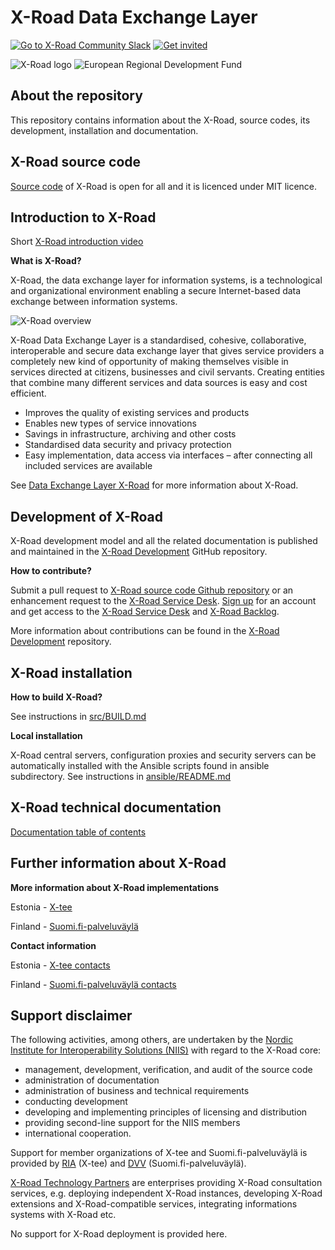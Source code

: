 # X-Road Data Exchange Layer

[![Go to X-Road Community Slack](https://img.shields.io/badge/Go%20to%20Community%20Slack-grey.svg)](https://jointxroad.slack.com/)
[![Get invited](https://img.shields.io/badge/No%20Slack-Get%20invited-green.svg)](https://x-road.global/join-the-xroad-community)

![X-Road logo](xroad_logo_small.png) ![European Regional Development Fund](eu_logo.png "European Regional Development Fund - DO NOT REMOVE THIS IMAGE BEFORE 01.11.2022")

## About the repository 

This repository contains information about the X-Road, source codes, its development, installation and documentation.

## X-Road source code

[Source code](https://github.com/nordic-institute/X-Road/tree/develop/src) of X-Road is open for all and it is licenced under MIT licence.

## Introduction to X-Road

Short [X-Road introduction video](https://youtu.be/9PaHinkJlvA)

**What is X-Road?**

X-Road, the data exchange layer for information systems, is a technological and organizational environment enabling a secure Internet-based data exchange between information systems.

![X-Road overview](X-Road_overview.png)

X-Road Data Exchange Layer is a standardised, cohesive, collaborative, interoperable and secure data exchange layer that gives service providers a completely new kind of opportunity of making themselves visible in services directed at citizens, businesses and civil servants. Creating entities that combine many different services and data sources is easy and cost efficient.

* Improves the quality of existing services and products
* Enables new types of service innovations
* Savings in infrastructure, archiving and other costs
* Standardised data security and privacy protection
* Easy implementation, data access via interfaces – after connecting all included services are available

See [Data Exchange Layer X-Road](https://www.niis.org/data-exchange-layer-x-road/) for more information about X-Road.

## Development of X-Road

X-Road development model and all the related documentation is published and
maintained in the [X-Road Development](https://github.com/nordic-institute/X-Road-development/)
GitHub repository.

**How to contribute?**

Submit a pull request to [X-Road source code Github repository](https://github.com/nordic-institute/X-Road)
or an enhancement request to the [X-Road Service Desk](https://jira.niis.org/servicedesk/customer/portal/1).
[Sign up](https://jira.niis.org/secure/Signup!default.jspa) for an account and
get access to the [X-Road Service Desk](https://jira.niis.org/servicedesk/customer/portal/1) and
[X-Road Backlog](https://jira.niis.org/projects/XRDDEV/).

More information about contributions can be found in the [X-Road Development](https://github.com/nordic-institute/X-Road-development#how-to-contribute)
repository.

## X-Road installation

**How to build X-Road?**

See instructions in [src/BUILD.md](src/BUILD.md)

**Local installation**

X-Road central servers, configuration proxies and security servers can be automatically installed with the Ansible scripts found in ansible subdirectory. See instructions in [ansible/README.md](ansible/README.md)

## X-Road technical documentation

[Documentation table of contents](doc/README.md)

## Further information about X-Road

**More information about X-Road implementations**

Estonia - [X-tee](https://www.ria.ee/en/x-road.html)

Finland - [Suomi.fi-palveluväylä](https://palveluhallinta.suomi.fi/en/sivut/palveluvayla/esittely)

**Contact information**

Estonia - [X-tee contacts](https://www.ria.ee/en/contact.html)

Finland - [Suomi.fi-palveluväylä contacts](https://palveluhallinta.suomi.fi/en/tuki/yhteydenotto)

## Support disclaimer

The following activities, among others, are undertaken by the
[Nordic Institute for Interoperability Solutions (NIIS)](https://www.niis.org/)
with regard to the X-Road core:

* management, development, verification, and audit of the source code
* administration of documentation
* administration of business and technical requirements
* conducting development
* developing and implementing principles of licensing and distribution
* providing second-line support for the NIIS members
* international cooperation.

Support for member organizations of X-tee and Suomi.fi-palveluväylä is provided
by [RIA](https://www.ria.ee/en.html) (X-tee) and [DVV](https://dvv.fi/en/organisations) (Suomi.fi-palveluväylä).

[X-Road Technology Partners](https://x-road.global/xroad-technology-partners) are enterprises providing X-Road consultation services, e.g. deploying independent X-Road instances, developing X-Road extensions and X-Road-compatible services, integrating informations systems with X-Road etc.

No support for X-Road deployment is provided here.
